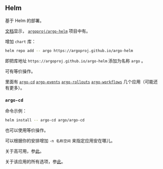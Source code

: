 
## Helm

基于 Helm 的部署。

[文档](https://argo-cd.readthedocs.io/en/stable/operator-manual/installation/#helm)显示， [`argoproj/argo-helm`](https://github.com/argoproj/argo-helm.git) 项目中有。

增加 `chart` 库：

~~~ sh
helm repo add -- argo https://argoproj.github.io/argo-helm
~~~

即把库地址 `https://argoproj.github.io/argo-helm` 添加为名称 `argo` 。

可有等价操作。

里面有 [`argo-cd`](https://github.com/argoproj/argo-helm/tree/main/charts/argo-cd) [`argo-events`](https://github.com/argoproj/argo-helm/tree/main/charts/argo-events) [`argo-rollouts`](https://github.com/argoproj/argo-helm/tree/main/charts/argo-rollouts) [`argo-workflows`](https://github.com/argoproj/argo-helm/tree/main/charts/argo-workflows) 几个应用（可能还有更多）。


### `argo-cd`

命令示例：

~~~ sh
helm install -- argo-cd argo/argo-cd
~~~

也可以使用等价操作。

可以根据你的安排增加 `-n 名称空间` 来指定应用安在哪儿。

关于高可用，参[此](https://github.com/argoproj/argo-helm/tree/main/charts/argo-cd#high-availability)。

关于该应用的所有选项，参[此](https://github.com/argoproj/argo-helm/tree/main/charts/argo-cd#installing-the-chart)。



